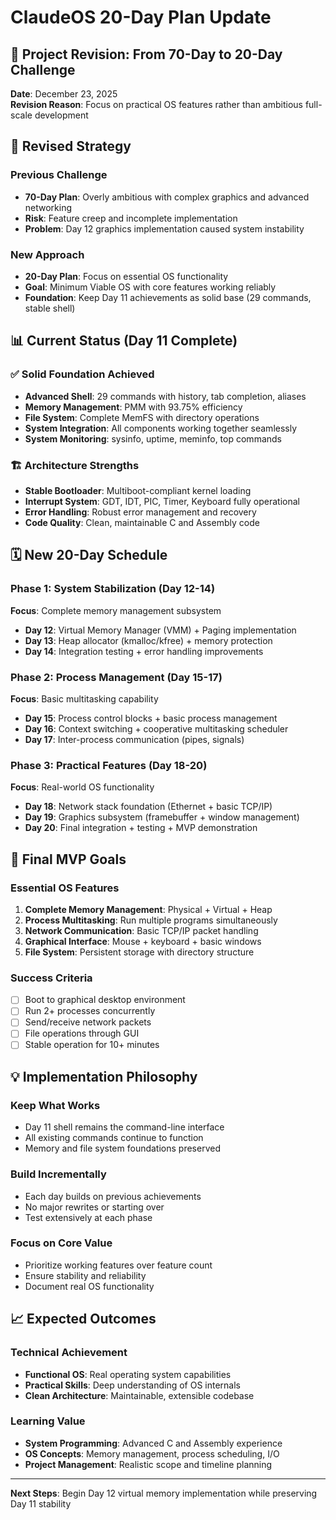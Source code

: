 # ClaudeOS 20-Day Plan Update

## 📅 Project Revision: From 70-Day to 20-Day Challenge

**Date**: December 23, 2025  
**Revision Reason**: Focus on practical OS features rather than ambitious full-scale development

## 🎯 Revised Strategy

### Previous Challenge
- **70-Day Plan**: Overly ambitious with complex graphics and advanced networking
- **Risk**: Feature creep and incomplete implementation
- **Problem**: Day 12 graphics implementation caused system instability

### New Approach
- **20-Day Plan**: Focus on essential OS functionality
- **Goal**: Minimum Viable OS with core features working reliably
- **Foundation**: Keep Day 11 achievements as solid base (29 commands, stable shell)

## 📊 Current Status (Day 11 Complete)

### ✅ Solid Foundation Achieved
- **Advanced Shell**: 29 commands with history, tab completion, aliases
- **Memory Management**: PMM with 93.75% efficiency
- **File System**: Complete MemFS with directory operations
- **System Integration**: All components working together seamlessly
- **System Monitoring**: sysinfo, uptime, meminfo, top commands

### 🏗️ Architecture Strengths
- **Stable Bootloader**: Multiboot-compliant kernel loading
- **Interrupt System**: GDT, IDT, PIC, Timer, Keyboard fully operational
- **Error Handling**: Robust error management and recovery
- **Code Quality**: Clean, maintainable C and Assembly code

## 🗓️ New 20-Day Schedule

### Phase 1: System Stabilization (Day 12-14)
**Focus**: Complete memory management subsystem
- **Day 12**: Virtual Memory Manager (VMM) + Paging implementation
- **Day 13**: Heap allocator (kmalloc/kfree) + memory protection
- **Day 14**: Integration testing + error handling improvements

### Phase 2: Process Management (Day 15-17)
**Focus**: Basic multitasking capability
- **Day 15**: Process control blocks + basic process management
- **Day 16**: Context switching + cooperative multitasking scheduler
- **Day 17**: Inter-process communication (pipes, signals)

### Phase 3: Practical Features (Day 18-20)
**Focus**: Real-world OS functionality
- **Day 18**: Network stack foundation (Ethernet + basic TCP/IP)
- **Day 19**: Graphics subsystem (framebuffer + window management)
- **Day 20**: Final integration + testing + MVP demonstration

## 🎯 Final MVP Goals

### Essential OS Features
1. **Complete Memory Management**: Physical + Virtual + Heap
2. **Process Multitasking**: Run multiple programs simultaneously
3. **Network Communication**: Basic TCP/IP packet handling
4. **Graphical Interface**: Mouse + keyboard + basic windows
5. **File System**: Persistent storage with directory structure

### Success Criteria
- [ ] Boot to graphical desktop environment
- [ ] Run 2+ processes concurrently
- [ ] Send/receive network packets
- [ ] File operations through GUI
- [ ] Stable operation for 10+ minutes

## 💡 Implementation Philosophy

### Keep What Works
- Day 11 shell remains the command-line interface
- All existing commands continue to function
- Memory and file system foundations preserved

### Build Incrementally
- Each day builds on previous achievements
- No major rewrites or starting over
- Test extensively at each phase

### Focus on Core Value
- Prioritize working features over feature count
- Ensure stability and reliability
- Document real OS functionality

## 📈 Expected Outcomes

### Technical Achievement
- **Functional OS**: Real operating system capabilities
- **Practical Skills**: Deep understanding of OS internals
- **Clean Architecture**: Maintainable, extensible codebase

### Learning Value
- **System Programming**: Advanced C and Assembly experience
- **OS Concepts**: Memory management, process scheduling, I/O
- **Project Management**: Realistic scope and timeline planning

---

**Next Steps**: Begin Day 12 virtual memory implementation while preserving Day 11 stability